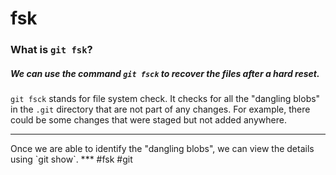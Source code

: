 #  fsk
### What is `git fsk`?

##### We can use the command `git fsck` to recover the files after a hard reset.


`git fsck` stands for file system check. It checks for all the "dangling blobs" in the `.git` directory that are not part of any changes. For example, there could be some changes that were staged but not added anywhere.
<hr>
Once we are able to identify the "dangling blobs", we can view the details using `git show`.
***
#fsk
#git 